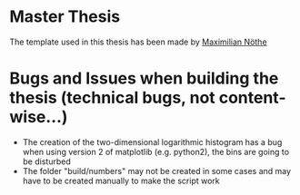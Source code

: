# Master Thesis 

The template used in this thesis has been made by [Maximilian Nöthe](https://github.com/MaxNoe/tudothesis)


# Bugs and Issues when building the thesis (technical bugs, not content-wise...)

* The creation of the two-dimensional logarithmic histogram has a bug when using version 2 of matplotlib (e.g. python2), the bins are going to be disturbed
* The folder "build/numbers" may not be created in some cases and may have to be created manually to make the script work
